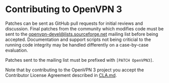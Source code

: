 Contributing to OpenVPN 3
=========================

Patches can be sent as GitHub pull requests for initial reviews and
discussion. Final patches from the community which modifies code must be
sent to the <openvpn-devel@lists.sourceforge.net> mailing list before
being accepted. Documentation and support scripts not being criticial to
the running code integrity may be handled differently on a case-by-case
evaluation.

Patches sent to the mailing list must be prefixed with
`[PATCH OpenVPN3]`.

Note that by contributing to the OpenVPN 3 project you accept the
Contributor License Agreement described in [CLA.md](CLA.md).
